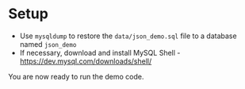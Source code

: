 # Setup

- Use `mysqldump` to restore the `data/json_demo.sql` file to a database named `json_demo`
- If necessary, download and install MySQL Shell - <https://dev.mysql.com/downloads/shell/>

You are now ready to run the demo code.
